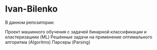 # Ivan-Bilenko
В данном репозитории:

Проект машинного обучения с задачей бинарной классификации и кластеризациии (ML)
Решённые задачи на применение оптимального алгоритма (Algoritms)
Парсеры (Parsing)
